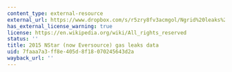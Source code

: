 ```yaml
---
content_type: external-resource
external_url: https://www.dropbox.com/s/r5zry8fv3acmgol/Ngrid%20leaks%202015%20repaired%20and%20unrepaired%20-%20All.csv?dl=0
has_external_license_warning: true
license: https://en.wikipedia.org/wiki/All_rights_reserved
status: ''
title: 2015 NStar (now Eversource) gas leaks data
uid: 7faaa7a3-ff8e-405d-8f18-070245643d2a
wayback_url: ''
---
```

